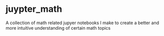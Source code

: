 # juypter_math
A collection of math related jupyer notebooks I make to create a better and more intuitive understanding of certain math topics
